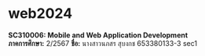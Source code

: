 # web2024
**SC310006: Mobile and Web Application Development**  
**ภาคการศึกษา:** 2/2567
**ชื่อ:** นางสาวนภสร สุบงกช 653380133-3 sec1
